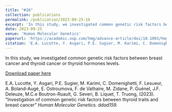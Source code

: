 ```yaml
---
title: "#16"
collection: publications
permalink: /publication/2023-09-25-16
excerpt: 'In this study, we investigated common genetic risk factors between breast cancer and thyroid cancer or thyroid hormones levels.'
date: 2023-09-25
venue: 'Human Molecular Genetics'
paperurl: 'https://academic.oup.com/hmg/advance-article/doi/10.1093/hmg/ddad159/7280729'
citation: 'E.A. Lucotte, Y. Asgari, P.E. Sugier, M. Karimi, C. Domenighetti, F. Lesueur, A. Boland-Augé, E. Ostroumova, F. de Vathaire, M. Zidane, P. Guénel, J.F. Deleuze, M.C.e Boutron-Ruault, G. Severi, B. Liquet, T. Truong, (2023). &quot;Investigation of common genetic risk factors between thyroid traits and breast cancer&quot; <i>Human Molecular Genetics<i>. Accepted'
---
```

In this study, we investigated common genetic risk factors between breast cancer and thyroid cancer or thyroid hormones levels.

[Download paper here](https://academic.oup.com/hmg/advance-article/doi/10.1093/hmg/ddad159/7280729)

E.A. Lucotte, Y. Asgari, P.E. Sugier, M. Karimi, C. Domenighetti, F. Lesueur, A. Boland-Augé, E. Ostroumova, F. de Vathaire, M. Zidane, P. Guénel, J.F. Deleuze, M.C.e Boutron-Ruault, G. Severi, B. Liquet, T. Truong, (2023). &quot;Investigation of common genetic risk factors between thyroid traits and breast cancer&quot; <i>Human Molecular Genetics<i>. ddad159.
